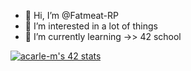 - 👋 Hi, I’m @Fatmeat-RP
- 👀 I’m interested in a lot of things
- 🌱 I’m currently learning ->> 42 school

<a href="https://github.com/JaeSeoKim/badge42"><img src="https://badge42.vercel.app/api/v2/cl1z3icvp004909l06c3tk9ay/stats?cursusId=21&coalitionId=49" alt="acarle-m's 42 stats" /></a>

<!-- HTML -->
<link rel="stylesheet" href="https://cdn.jsdelivr.net/npm/firacode@6.2.0/distr/fira_code.css">

<!---
Fatmeat-RP/Fatmeat-RP is a ✨ special ✨ repository because its `README.md` (this file) appears on your GitHub profile.
You can click the Preview link to take a look at your changes.
--->

